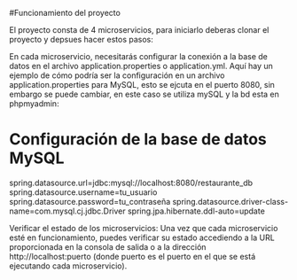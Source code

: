 #Funcionamiento del proyecto

El proyecto consta de 4 microservicios, para iniciarlo deberas clonar el proyecto y depsues hacer estos pasos:

En cada microservicio, necesitarás configurar la conexión a la base de datos en el archivo application.properties o application.yml.
Aquí hay un ejemplo de cómo podría ser la configuración en un archivo application.properties para MySQL, esto se ejcuta en el puerto 8080, sin embargo se puede cambiar,
en este caso se utiliza mySQL y la bd esta en phpmyadmin: 

# Configuración de la base de datos MySQL
spring.datasource.url=jdbc:mysql://localhost:8080/restaurante_db
spring.datasource.username=tu_usuario
spring.datasource.password=tu_contraseña
spring.datasource.driver-class-name=com.mysql.cj.jdbc.Driver
spring.jpa.hibernate.ddl-auto=update

Verificar el estado de los microservicios: Una vez que cada microservicio esté en funcionamiento, puedes verificar su estado accediendo a la URL proporcionada en la 
consola de salida o a la dirección http://localhost:puerto (donde puerto es el puerto en el que se está ejecutando cada microservicio).
